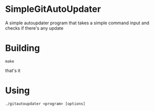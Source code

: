 # SimpleGitAutoUpdater
A simple autoupdater program that takes a simple command input and checks if there's any update


# Building

```
make
```

that's it

# Using

`./gitautoupdater <program> [options]`